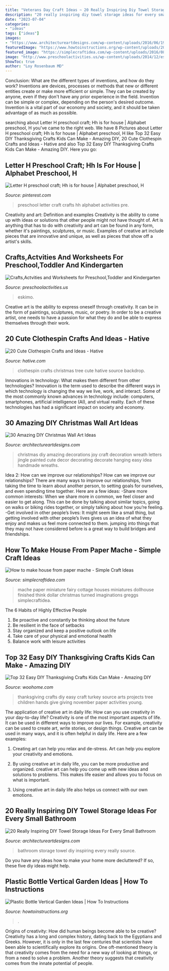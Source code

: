 ```yaml
---
title: "Veterans Day Craft Ideas ~ 20 Really Inspiring Diy Towel Storage Ideas For Every Small Bathroom"
description: "20 really inspiring diy towel storage ideas for every small bathroom"
date: "2023-07-04"
categories:
- "ideas"
tags: ["ideas"]
images:
- "https://www.architectureartdesigns.com/wp-content/uploads/2016/06/19.jpg"
featuredImage: "https://www.howtoinstructions.org/wp-content/uploads/2016/08/Plastic-Bottle-Vertical-Garden-Ideas-2.jpg"
featured_image: "https://simplecraftidea.com/wp-content/uploads/2016/08/79-9.jpg"
image: "http://www.preschoolactivities.us/wp-content/uploads/2014/12/eskimo-craft.jpg"
ShowToc: true
author: "Loy Rosenbaum MD"
---
```



Conclusion: What are the different types of inventions, and how do they work?
Inventions are devices, processes or methods that new or different entities create or make more efficient or simple. They can be created by anyone, even if they don't have any prior experience in the field. Invention can be simple or complex, depending on the person's desired outcome. Invention is a vital part of our economy and society, and it should be taken advantage of as much as possible.

	

		
searching about Letter H preschool craft; Hh is for house | Alphabet preschool, H you've came to the right web. We have 8 Pictures about Letter H preschool craft; Hh is for house | Alphabet preschool, H like Top 32 Easy DIY Thanksgiving Crafts Kids Can Make - Amazing DIY, 20 Cute Clothespin Crafts and Ideas - Hative and also Top 32 Easy DIY Thanksgiving Crafts Kids Can Make - Amazing DIY. Here you go:
		
    
## Letter H Preschool Craft; Hh Is For House | Alphabet Preschool, H

<img loading=lazy src="https://i.pinimg.com/736x/a3/b3/f3/a3b3f3e29ed8a797e9ed1e00123764b9--preschool-activities-letters.jpg" onerror="this.onerror=null;this.src='https://tse3.mm.bing.net/th?id=OIP.NnpVEuJ5siX1gqr9qucbmgHaJ3&amp;pid=15.1';" alt="Letter H preschool craft; Hh is for house | Alphabet preschool, H">

_Source: pinterest.com_

>preschool letter craft crafts hh alphabet activities pre. 

	

Creativity and art: Definition and examples
Creativity is the ability to come up with ideas or solutions that other people might not have thought of. Art is anything that has to do with creativity and art can be found in any form, whether it's paintings, sculptures, or music. Examples of creative art include pieces that are innovative and unique, as well as pieces that show off a artist's skills.

    
## Crafts,Actvities And Worksheets For Preschool,Toddler And Kindergarten

<img loading=lazy src="http://www.preschoolactivities.us/wp-content/uploads/2014/12/eskimo-craft.jpg" onerror="this.onerror=null;this.src='https://tse2.mm.bing.net/th?id=OIP.RltD5jsOBxewayHKoz331wAAAA&amp;pid=15.1';" alt="Crafts,Actvities and Worksheets for Preschool,Toddler and Kindergarten">

_Source: preschoolactivities.us_

>eskimo. 

	

Creative art is the ability to express oneself through creativity. It can be in the form of paintings, sculptures, music, or poetry. In order to be a creative artist, one needs to have a passion for what they do and be able to express themselves through their work.

    
## 20 Cute Clothespin Crafts And Ideas - Hative

<img loading=lazy src="https://hative.com/wp-content/uploads/2014/11/clothespin-crafts/13-clothespin-christmas-tree.jpg" onerror="this.onerror=null;this.src='https://tse4.mm.bing.net/th?id=OIP.2UxlKklp5793X9VPlsNlMwHaKZ&amp;pid=15.1';" alt="20 Cute Clothespin Crafts and Ideas - Hative">

_Source: hative.com_

>clothespin crafts christmas tree cute hative source backdrop. 

	

Innovations in technology: What makes them different from other technologies?
Innovation is the term used to describe the different ways in which technology is changing the way we live, work, and interact. Some of the most commonly known advances in technology include: computers, smartphones, artificial intelligence (AI), and virtual reality. Each of these technologies has had a significant impact on society and economy.

    
## 30 Amazing DIY Christmas Wall Art Ideas

<img loading=lazy src="http://www.architectureartdesigns.com/wp-content/uploads/2013/12/619.jpg" onerror="this.onerror=null;this.src='https://tse1.mm.bing.net/th?id=OIP.iem4gh_jofXsUMlBHU5XRwHaHd&amp;pid=15.1';" alt="30 Amazing DIY Christmas Wall Art Ideas">

_Source: architectureartdesigns.com_

>christmas diy amazing decorations joy craft decoration wreath letters jingle painted cute decor decorating decorate hanging easy idea handmade wreaths. 

	

Idea 2: How can we improve our relationships?
How can we improve our relationships? There are many ways to improve our relationships, from taking the time to learn about another person, to setting goals for ourselves, and even spending time together. Here are a few ideas: 
-Share more common interests: When we share more in common, we feel closer and easier to get along. This can be done by talking about similar topics, going on walks or biking rides together, or simply talking about how you’re feeling. 
-Get involved in other people’s lives: It might seem like a small thing, but getting involved with other people’s lives gives us an idea of what they enjoy and makes us feel more connected to them. jumping into things that they may not have considered before is a great way to build bridges and friendships.

    
## How To Make House From Paper Mache - Simple Craft Ideas

<img loading=lazy src="https://simplecraftidea.com/wp-content/uploads/2016/08/79-9.jpg" onerror="this.onerror=null;this.src='https://tse1.mm.bing.net/th?id=OIP.5-KZfXduT_8aHTWC3S2OWQHaJ3&amp;pid=15.1';" alt="How to make house from paper mache - Simple Craft Ideas">

_Source: simplecraftidea.com_

>mache paper miniature fairy cottage houses miniatures dollhouse finished think dollar christmas turned imaginations greggs simplecraftidea. 

	

The 6 Habits of Highly Effective People
1. Be proactive and constantly be thinking about the future 
2. Be resilient in the face of setbacks 
3. Stay organized and keep a positive outlook on life 
4. Take care of your physical and emotional health 
5. Balance work with leisure activities 

    
## Top 32 Easy DIY Thanksgiving Crafts Kids Can Make - Amazing DIY

<img loading=lazy src="http://www.woohome.com/wp-content/uploads/2013/11/Thanksgiving-Crafts-Kids-Can-Make-18.jpg" onerror="this.onerror=null;this.src='https://tse1.mm.bing.net/th?id=OIP.zuZf68lY4SK0b5a1qaxIWgHaJ4&amp;pid=15.1';" alt="Top 32 Easy DIY Thanksgiving Crafts Kids Can Make - Amazing DIY">

_Source: woohome.com_

>thanksgiving crafts diy easy craft turkey source arts projects tree children hands give giving november paper activities young. 

	

The application of creative art in daily life: How can you use creativity in your day-to-day life?
Creativity is one of the most important aspects of life. It can be used in different ways to improve our lives. For example, creativity can be used to create art, write stories, or design things. Creative art can be used in many ways, and it is often helpful in daily life. Here are a few examples: 
1) Creating art can help you relax and de-stress. Art can help you explore your creativity and emotions.

2) By using creative art in daily life, you can be more productive and organized. creative art can help you come up with new ideas and solutions to problems. This makes life easier and allows you to focus on what is important.

3) Using creative art in daily life also helps us connect with our own emotions.

    
## 20 Really Inspiring DIY Towel Storage Ideas For Every Small Bathroom

<img loading=lazy src="https://www.architectureartdesigns.com/wp-content/uploads/2016/06/19.jpg" onerror="this.onerror=null;this.src='https://tse4.mm.bing.net/th?id=OIP.HD0MNjFq0xbquWaZB3-zzAHaM1&amp;pid=15.1';" alt="20 Really Inspiring DIY Towel Storage Ideas For Every Small Bathroom">

_Source: architectureartdesigns.com_

>bathroom storage towel diy inspiring every really source. 

	

Do you have any ideas how to make your home more decluttered? If so, these five diy ideas might help.

    
## Plastic Bottle Vertical Garden Ideas | How To Instructions

<img loading=lazy src="https://www.howtoinstructions.org/wp-content/uploads/2016/08/Plastic-Bottle-Vertical-Garden-Ideas-2.jpg" onerror="this.onerror=null;this.src='https://tse2.mm.bing.net/th?id=OIP.OjMSBmn8ohr5jfGkZ9S8oAHaFi&amp;pid=15.1';" alt="Plastic Bottle Vertical Garden Ideas | How To Instructions">

_Source: howtoinstructions.org_

>. 

	

Origins of creativity: How did human beings become able to be creative?
Creativity has a long and complex history, dating back to the Egyptians and Greeks. However, it is only in the last few centuries that scientists have been able to scientifically explore its origins. One oft-mentioned theory is that creativity comes from the need for a new way of looking at things, or from a need to solve a problem. Another theory suggests that creativity comes from the innate potential of people.

